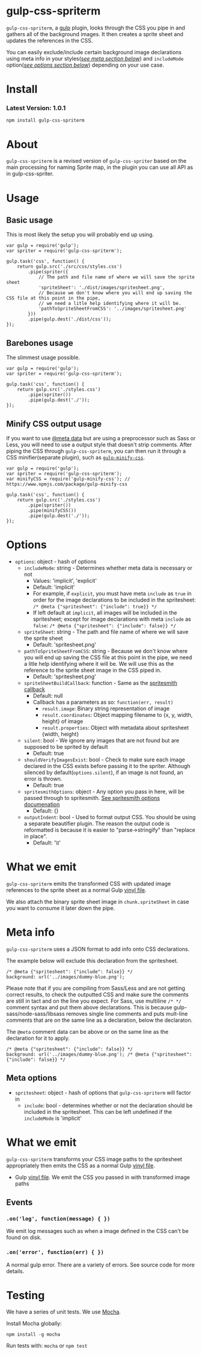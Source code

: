# gulp-css-spriterm

`gulp-css-spriterm`, a [gulp](http://gulpjs.com/) plugin, looks through the CSS you pipe in and gathers all of the background images. It then creates a sprite sheet and updates the references in the CSS.

You can easily exclude/include certain background image declarations using meta info in your styles([*see meta section below*](#meta-options)) and `includeMode` option([*see options section below*](#options)) depending on your use case.

# Install

### Latest Version: 1.0.1

`npm install gulp-css-spriterm`

# About

`gulp-css-spriterm` is a revised version of `gulp-css-spriter` based on the main processing for naming Sprite map, in the plugin you can use all API as in gulp-css-spriter.  

# Usage

## Basic usage

This is most likely the setup you will probably end up using.

```
var gulp = require('gulp');
var spriter = require('gulp-css-spriterm');

gulp.task('css', function() {
	return gulp.src('./src/css/styles.css')
		.pipe(spriter({
			// The path and file name of where we will save the sprite sheet
			'spriteSheet': './dist/images/spritesheet.png',
			// Because we don't know where you will end up saving the CSS file at this point in the pipe,
			// we need a litle help identifying where it will be.
			'pathToSpriteSheetFromCSS': '../images/spritesheet.png'
		}))
		.pipe(gulp.dest('./dist/css'));
});
```

## Barebones usage

The slimmest usage possible.

```
var gulp = require('gulp');
var spriter = require('gulp-css-spriterm');

gulp.task('css', function() {
	return gulp.src('./styles.css')
		.pipe(spriter())
		.pipe(gulp.dest('./'));
});
```

## Minify CSS output usage

If you want to use [@meta data](#meta-options) but are using a preprocessor such as Sass or Less, you will need to use a output style that doesn't strip comments. After piping the CSS through `gulp-css-spriterm`, you can then run it through a CSS minifier(separate plugin), such as [`gulp-minify-css`](https://www.npmjs.com/package/gulp-minify-css).

```
var gulp = require('gulp');
var spriter = require('gulp-css-spriterm');
var minifyCSS = require('gulp-minify-css'); // https://www.npmjs.com/package/gulp-minify-css

gulp.task('css', function() {
	return gulp.src('./styles.css')
		.pipe(spriter())
		.pipe(minifyCSS())
		.pipe(gulp.dest('./'));
});
```

# Options

 - `options`: object - hash of options
 	 - `includeMode`: string - Determines whether meta data is necessary or not
 	 	 - Values: 'implicit', 'explicit'
 	 	 - Default: 'implicit'
 	 	 - For example, if `explicit`, you must have meta `include` as `true` in order for the image declarations to be included in the spritesheet: `/* @meta {"spritesheet": {"include": true}} */`
 	 	 - If left default at `implicit`, all images will be included in the spritesheet; except for image declarations with meta `include` as `false`: `/* @meta {"spritesheet": {"include": false}} */`
 	 - `spriteSheet`: string - The path and file name of where we will save the sprite sheet
 	 	 - Default: 'spritesheet.png'
 	 - `pathToSpriteSheetFromCSS`: string - Because we don't know where you will end up saving the CSS file at this point in the pipe, we need a litle help identifying where it will be. We will use this as the reference to the sprite sheet image in the CSS piped in.
 	 	 - Default: 'spritesheet.png'
 	 - `spriteSheetBuildCallback`: function - Same as the [spritesmith callback](https://www.npmjs.com/package/spritesmith#-spritesmith-params-callback-)
 	 	 - Default: null
 	 	 - Callback has a parameters as so: `function(err, result)`
 	 	 	 - `result.image`: Binary string representation of image
 	 	 	 - `result.coordinates`: Object mapping filename to {x, y, width, height} of image
 	 	 	 - `result.properties`: Object with metadata about spritesheet {width, height}
 	 - `silent`: bool - We ignore any images that are not found but are supposed to be sprited by default
 	 	 - Default: true
 	 - `shouldVerifyImagesExist`: bool - Check to make sure each image declared in the CSS exists before passing it to the spriter. Although silenced by default(`options.silent`), if an image is not found, an error is thrown.
 	 	 - Default: true
 	 - `spritesmithOptions`: object - Any option you pass in here, will be passed through to spritesmith. [See spritesmith options documenation](https://www.npmjs.com/package/spritesmith#-spritesmith-params-callback-)
 	 	 - Default: {}
 	 - `outputIndent`: bool - Used to format output CSS. You should be using a separate beautifier plugin. The reason the output code is reformatted is because it is easier to "parse->stringify" than "replace in place".
 	 	 - Default: '\t'


# What we emit

`gulp-css-spriterm` emits the transformed CSS with updated image references to the sprite sheet as a normal Gulp [vinyl file](https://www.npmjs.com/package/vinyl).

We also attach the binary sprite sheet image in `chunk.spriteSheet` in case you want to consume it later down the pipe.


# Meta info

`gulp-css-spriterm` uses a JSON format to add info onto CSS declarations.

The example below will exclude this declaration from the spritesheet.
```
/* @meta {"spritesheet": {"include": false}} */
background: url('../images/dummy-blue.png');
 ```

Please note that if you are compiling from Sass/Less and are not getting correct results, to check the outputted CSS and make sure the comments are still in tact and on the line you expect. For Sass, use multiline `/* */` comment syntax and put them above declarations. This is because gulp-sass/node-sass/libsass removes single line comments and puts mult-line comments that are on the same line as a declaration, below the declaraton.

The `@meta` comment data can be above or on the same line as the declaration for it to apply.
```
/* @meta {"spritesheet": {"include": false}} */
background: url('../images/dummy-blue.png'); /* @meta {"spritesheet": {"include": false}} */
 ```

## Meta options

 - `spritesheet`: object - hash of options that `gulp-css-spriterm` will factor in
 	 - `include`: bool - determines whether or not the declaration should be included in the spritesheet. This can be left undefined if the `includeMode` is 'implicit'



# What we emit

`gulp-css-spriterm` transforms your CSS image paths to the spritesheet appropriately then emits the CSS as a normal Gulp [vinyl file](https://www.npmjs.com/package/vinyl).

 - Gulp [vinyl file](https://www.npmjs.com/package/vinyl). We emit the CSS you passed in with transformed image paths

## Events

### `.on('log', function(message) { })`

We emit log messages such as when a image defined in the CSS can't be found on disk.

### `.on('error', function(err) { })`

A normal gulp error. There are a variety of errors. See source code for more details.



# Testing

We have a series of unit tests. We use [Mocha](http://mochajs.org/).

Install Mocha globally:
```
npm install -g mocha
```

Run tests with: `mocha` or `npm test`
